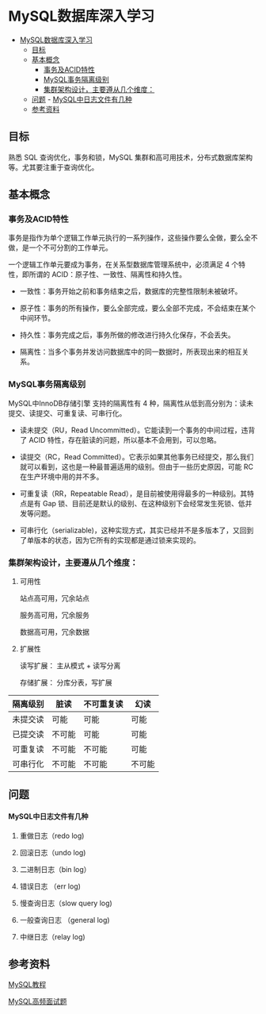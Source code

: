 # MySQL数据库深入学习

<!-- TOC -->

- [MySQL数据库深入学习](#mysql%E6%95%B0%E6%8D%AE%E5%BA%93%E6%B7%B1%E5%85%A5%E5%AD%A6%E4%B9%A0)
    - [目标](#%E7%9B%AE%E6%A0%87)
    - [基本概念](#%E5%9F%BA%E6%9C%AC%E6%A6%82%E5%BF%B5)
        - [事务及ACID特性](#%E4%BA%8B%E5%8A%A1%E5%8F%8Aacid%E7%89%B9%E6%80%A7)
        - [MySQL事务隔离级别](#mysql%E4%BA%8B%E5%8A%A1%E9%9A%94%E7%A6%BB%E7%BA%A7%E5%88%AB)
        - [集群架构设计，主要遵从几个维度：](#%E9%9B%86%E7%BE%A4%E6%9E%B6%E6%9E%84%E8%AE%BE%E8%AE%A1%E4%B8%BB%E8%A6%81%E9%81%B5%E4%BB%8E%E5%87%A0%E4%B8%AA%E7%BB%B4%E5%BA%A6)
    - [问题](#%E9%97%AE%E9%A2%98)
            - [MySQL中日志文件有几种](#mysql%E4%B8%AD%E6%97%A5%E5%BF%97%E6%96%87%E4%BB%B6%E6%9C%89%E5%87%A0%E7%A7%8D)
    - [参考资料](#%E5%8F%82%E8%80%83%E8%B5%84%E6%96%99)

<!-- /TOC -->

## 目标

  熟悉 SQL 查询优化，事务和锁，MySQL 集群和高可用技术，分布式数据库架构等。尤其要注重于查询优化。
  
## 基本概念

  ### 事务及ACID特性
  
  
   事务是指作为单个逻辑工作单元执行的一系列操作，这些操作要么全做，要么全不做，是一个不可分割的工作单元。

   一个逻辑工作单元要成为事务，在关系型数据库管理系统中，必须满足 4 个特性，即所谓的 ACID：原子性、一致性、隔离性和持久性。

   * 一致性：事务开始之前和事务结束之后，数据库的完整性限制未被破坏。

   * 原子性：事务的所有操作，要么全部完成，要么全部不完成，不会结束在某个中间环节。

   * 持久性：事务完成之后，事务所做的修改进行持久化保存，不会丢失。

   * 隔离性：当多个事务并发访问数据库中的同一数据时，所表现出来的相互关系。
     
  
  ### MySQL事务隔离级别
  
   MySQL中InnoDB存储引擎 支持的隔离性有 4 种，隔离性从低到高分别为：读未提交、读提交、可重复读、可串行化。

   * 读未提交（RU，Read Uncommitted）。它能读到一个事务的中间过程，违背了 ACID 特性，存在脏读的问题，所以基本不会用到，可以忽略。

   * 读提交（RC，Read Committed）。它表示如果其他事务已经提交，那么我们就可以看到，这也是一种最普遍适用的级别。但由于一些历史原因，可能 RC 在生产环境中用的并不多。

   * 可重复读（RR，Repeatable Read），是目前被使用得最多的一种级别。其特点是有 Gap 锁、目前还是默认的级别、在这种级别下会经常发生死锁、低并发等问题。

   * 可串行化（serializable)，这种实现方式，其实已经并不是多版本了，又回到了单版本的状态，因为它所有的实现都是通过锁来实现的。
   
   
   ### 集群架构设计，主要遵从几个维度：
   
   1. 可用性
       
       站点高可用，冗余站点
       
       服务高可用，冗余服务
       
       数据高可用，冗余数据
   
   2. 扩展性
   
      读写扩展： 主从模式 + 读写分离
      
      存储扩展： 分库分表，写扩展
  
   
   隔离级别|脏读|不可重复读|幻读
   ------|-----|-------|---
   未提交读|可能|可能|可能
   已提交读|不可能|可能|可能
   可重复读|不可能|不可能|可能
   可串行化|不可能|不可能|不可能
  

## 问题

#### MySQL中日志文件有几种

   1. 重做日志（redo log)
   
   2. 回滚日志（undo log)
   
   3. 二进制日志（bin log）
 
   4. 错误日志 （err log)
    
   5. 慢查询日志（slow query log)
   
   6. 一般查询日志 （general log)
   
   7. 中继日志（relay log)

  
## 参考资料

   [MySQL教程](http://c.biancheng.net/view/7098.html)

   [MySQL高频面试题](https://juejin.cn/post/7126918029060866079)
  
